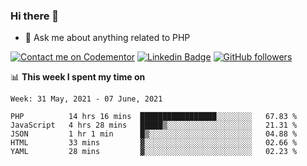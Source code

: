 ### Hi there 👋

<!--
**mustafaculban/mustafaculban** is a ✨ _special_ ✨ repository because its `README.md` (this file) appears on your GitHub profile.

Here are some ideas to get you started:

- 🌱 I’m currently learning ...
- 👯 I’m looking to collaborate on ...
- 🤔 I’m looking for help with ...
- 📫 How to reach me: ...
- 😄 Pronouns: ...
- ⚡ Fun fact: ...

-->
- 💬 Ask me about anything related to PHP

[![Contact me on Codementor](https://www.codementor.io/m-badges/karamusluk/book-session.svg)](https://www.codementor.io/@karamusluk?refer=badge)
[![Linkedin Badge](https://img.shields.io/badge/-Mustafa%20Culban-blue?style=social&logo=Linkedin&logoColor=blue&link=https://www.linkedin.com/in/mustafaculban/)](https://www.linkedin.com/in/mustafaculban/) 
[![GitHub followers](https://img.shields.io/github/followers/karamusluk?label=Follow&style=social)](https://github.com/karamusluk/?tab=follow)


📊 **This week I spent my time on**
<!--START_SECTION:waka-->
```text
Week: 31 May, 2021 - 07 June, 2021

PHP          14 hrs 16 mins  █████████████████░░░░░░░░   67.83 % 
JavaScript   4 hrs 28 mins   █████▒░░░░░░░░░░░░░░░░░░░   21.31 % 
JSON         1 hr 1 min      █▒░░░░░░░░░░░░░░░░░░░░░░░   04.88 % 
HTML         33 mins         ▓░░░░░░░░░░░░░░░░░░░░░░░░   02.66 % 
YAML         28 mins         ▓░░░░░░░░░░░░░░░░░░░░░░░░   02.23 % 
```
<!--END_SECTION:waka-->

